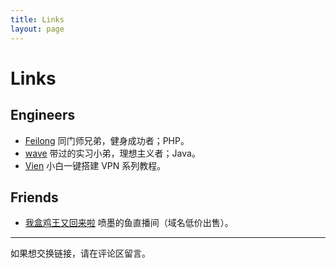 ```yaml
---
title: Links
layout: page
---
```


# Links

## Engineers

- [Feilong](http://feilong.tech/) 同门师兄弟，健身成功者；PHP。
- [wave](http://imbotao.top/) 带过的实习小弟，理想主义者；Java。
- [Vien](https://vien.tech/) 小白一键搭建 VPN 系列教程。

## Friends

- [我盒鸡王又回来啦](http://penmodeyu.com) 喷墨的鱼直播间（域名低价出售）。

---

如果想交换链接，请在评论区留言。
